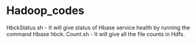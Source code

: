 # Hadoop_codes
HbckStatus.sh - It will give status of Hbase service health by running the command Hbase hbck.
Count.sh - It will give all the file counts in Hdfs.
